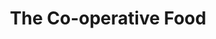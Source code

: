 ---
title: "The Co-operative Food"
url: /brighton/the-co-operative-food-st-georges-road/
shop: Supermarkt
---